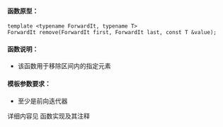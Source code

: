 
#### 函数原型：
```
template <typename ForwardIt, typename T>
ForwardIt remove(ForwardIt first, ForwardIt last, const T &value);
```

#### 函数说明：
* 该函数用于移除区间内的指定元素

#### 模板参数要求：
* 至少是前向迭代器

详细内容见 函数实现及其注释

